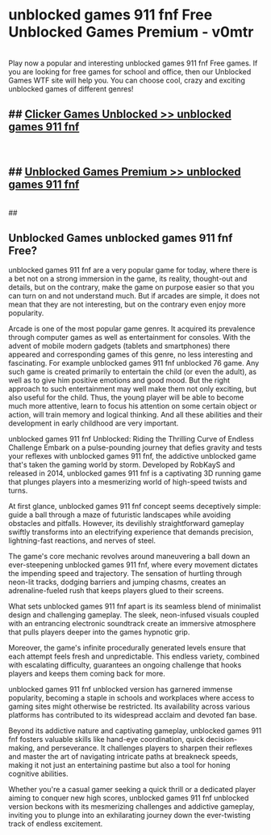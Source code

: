 # unblocked games 911 fnf Free Unblocked Games Premium - v0mtr <br>
<br>
Play now a popular and interesting unblocked games 911 fnf Free games. If you are looking for free games for school and office, then our Unblocked Games WTF site will help you. You can choose cool, crazy and exciting unblocked games of different genres!


## ##  [Clicker Games Unblocked >> unblocked games 911 fnf](http://freeplayer.one?title=unblocked_games_911_fnf&ref=M1)
  <br>

##  ## [Unblocked Games Premium >> unblocked games 911 fnf](http://freeplayer.one?title=unblocked_games_911_fnf&ref=M1)
  <br>
  ##



## Unblocked Games unblocked games 911 fnf Free?

unblocked games 911 fnf are a very popular game for today, where there is a bet not on a strong immersion in the game, its reality, thought-out and details, but on the contrary, make the game on purpose easier so that you can turn on and not understand much. But if arcades are simple, it does not mean that they are not interesting, but on the contrary even enjoy more popularity.

Arcade is one of the most popular game genres. It acquired its prevalence through computer games as well as entertainment for consoles. With the advent of mobile modern gadgets (tablets and smartphones) there appeared and corresponding games of this genre, no less interesting and fascinating. For example unblocked games 911 fnf unblocked 76 game. Any such game is created primarily to entertain the child (or even the adult), as well as to give him positive emotions and good mood. But the right approach to such entertainment may well make them not only exciting, but also useful for the child. Thus, the young player will be able to become much more attentive, learn to focus his attention on some certain object or action, will train memory and logical thinking. And all these abilities and their development in early childhood are very important.

unblocked games 911 fnf Unblocked: Riding the Thrilling Curve of Endless Challenge
Embark on a pulse-pounding journey that defies gravity and tests your reflexes with unblocked games 911 fnf, the addictive unblocked game that's taken the gaming world by storm. Developed by RobKayS and released in 2014, unblocked games 911 fnf is a captivating 3D running game that plunges players into a mesmerizing world of high-speed twists and turns.

At first glance, unblocked games 911 fnf concept seems deceptively simple: guide a ball through a maze of futuristic landscapes while avoiding obstacles and pitfalls. However, its devilishly straightforward gameplay swiftly transforms into an electrifying experience that demands precision, lightning-fast reactions, and nerves of steel.

The game's core mechanic revolves around maneuvering a ball down an ever-steepening unblocked games 911 fnf, where every movement dictates the impending speed and trajectory. The sensation of hurtling through neon-lit tracks, dodging barriers and jumping chasms, creates an adrenaline-fueled rush that keeps players glued to their screens.

What sets unblocked games 911 fnf apart is its seamless blend of minimalist design and challenging gameplay. The sleek, neon-infused visuals coupled with an entrancing electronic soundtrack create an immersive atmosphere that pulls players deeper into the games hypnotic grip.

Moreover, the game's infinite procedurally generated levels ensure that each attempt feels fresh and unpredictable. This endless variety, combined with escalating difficulty, guarantees an ongoing challenge that hooks players and keeps them coming back for more.

unblocked games 911 fnf unblocked version has garnered immense popularity, becoming a staple in schools and workplaces where access to gaming sites might otherwise be restricted. Its availability across various platforms has contributed to its widespread acclaim and devoted fan base.

Beyond its addictive nature and captivating gameplay, unblocked games 911 fnf fosters valuable skills like hand-eye coordination, quick decision-making, and perseverance. It challenges players to sharpen their reflexes and master the art of navigating intricate paths at breakneck speeds, making it not just an entertaining pastime but also a tool for honing cognitive abilities.

Whether you're a casual gamer seeking a quick thrill or a dedicated player aiming to conquer new high scores, unblocked games 911 fnf unblocked version beckons with its mesmerizing challenges and addictive gameplay, inviting you to plunge into an exhilarating journey down the ever-twisting track of endless excitement.